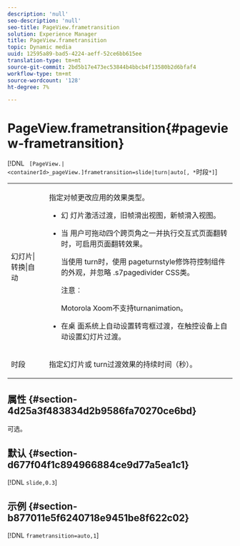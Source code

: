 ```yaml
---
description: 'null'
seo-description: 'null'
seo-title: PageView.frametransition
solution: Experience Manager
title: PageView.frametransition
topic: Dynamic media
uuid: 12595a89-bad5-4224-aeff-52ce6bb615ee
translation-type: tm+mt
source-git-commit: 2bd5b17e473ec53844b4bbcb4f13580b2d6bfaf4
workflow-type: tm+mt
source-wordcount: '128'
ht-degree: 7%

---
```



# PageView.frametransition{#pageview-frametransition}

[!DNL ` [PageView.|<containerId>_pageView.]frametransition=slide|turn|auto[, *`时段`*]`]

<table id="table_625D0EEDA21B46FEA3F5CF7DDF769B50"> 
 <tbody> 
  <tr> 
   <td colname="col1"> <p> <span class="codeph"> 幻灯片|转换|自动</span> </p> </td> 
   <td colname="col2"> <p> 指定对帧更改应用的效果类型。 </p> <p> 
     <ul id="ul_4224B7C2722A4185A8BD48703D019AA1"> 
      <li id="li_8482037F8E1C4F11A84DF51790A073FE"> <p><span class="codeph"> 幻</span> 灯片激活过渡，旧帧滑出视图，新帧滑入视图。 </p> </li> 
      <li id="li_CE9A99564DF348D0A76AB2A5945155A5"> <p><span class="codeph"> 当</span> 用户可拖动四个跨页角之一并执行交互式页面翻转时，可启用页面翻转效果。 </p> <p>当使用<span class="codeph"> turn</span>时，使用<span class="codeph"> pageturnstyle</span>修饰符控制组件的外观，并忽略<span class="codeph"> .s7pagedivider</span> CSS类。 </p> <p>注意︰  <p><span class="codeph"> Motorola </span> Xoom不支持turnanimation。 </p> </p> </li> 
      <li id="li_79F85B0429CD4B389399FB3823FE767F"> <p> <span class="codeph"> 在桌</span> 面系统上自动设置转弯框过渡，在触控设备上自动设置幻灯片过渡。 </p> </li> 
     </ul> </p> </td> 
  </tr> 
  <tr> 
   <td colname="col1"> <p><span class="codeph"><span class="varname"> 时段</span></span> </p> </td> 
   <td colname="col2"> <p>指定<span class="codeph">幻灯片</span>或<span class="codeph"> turn</span>过渡效果的持续时间（秒）。 </p> </td> 
  </tr> 
 </tbody> 
</table>

## 属性 {#section-4d25a3f483834d2b9586fa70270ce6bd}

可选。

## 默认 {#section-d677f04f1c894966884ce9d77a5ea1c1}

[!DNL `slide,0.3`]

## 示例 {#section-b877011e5f6240718e9451be8f622c02}

[!DNL `frametransition=auto,1`]
